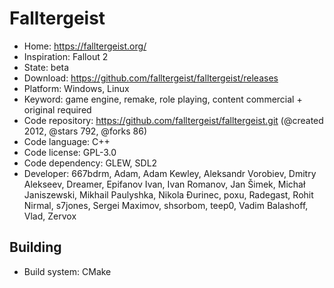 # Falltergeist

- Home: https://falltergeist.org/
- Inspiration: Fallout 2
- State: beta
- Download: https://github.com/falltergeist/falltergeist/releases
- Platform: Windows, Linux
- Keyword: game engine, remake, role playing, content commercial + original required
- Code repository: https://github.com/falltergeist/falltergeist.git (@created 2012, @stars 792, @forks 86)
- Code language: C++
- Code license: GPL-3.0
- Code dependency: GLEW, SDL2
- Developer: 667bdrm, Adam, Adam Kewley, Aleksandr Vorobiev, Dmitry Alekseev, Dreamer, Epifanov Ivan, Ivan Romanov, Jan Šimek, Michał Janiszewski, Mikhail Paulyshka, Nikola Đurinec, poxu, Radegast, Rohit Nirmal, s7jones, Sergei Maximov, shsorbom, teep0, Vadim Balashoff, Vlad, Zervox

## Building

- Build system: CMake
